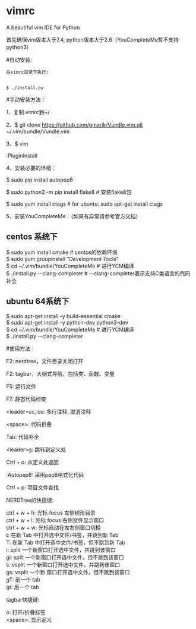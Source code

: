 # vimrc
A beautiful vim IDE for Python

首先确保vim版本大于7.4, python版本大于2.6（YouCompleteMe暂不支持python3）



#自动安装:


    在vimrc目录下执行:


    $ ./install.py



#手动安装方法：


1、复制.vimrc到~/


2、$ git clone https://github.com/gmarik/Vundle.vim.git ~/.vim/bundle/Vundle.vim


3、$ vim


  :PluginInstall


4、安装必要的环境：


  $ sudo pip install autopep8


  $ sudo python2 -m pip install flake8  # 安装flake8包


  $ sudo yum install ctags  # for ubuntu: sudo apt-get install ctags


5、安装YouCompleteMe：（如果有异常请参考官方文档）


  ## centos 系统下  
  $ sudo yum install cmake  # centos的依赖环境  
  $ sudo yum groupinstall "Development Tools"  
  $ cd ~/.vim/bundle/YouCompleteMe # 进行YCM编译  
  $ ./install.py --clang-completer     # --clang-completer表示支持C类语言的代码补全  


  ## ubuntu 64系统下  
  $ sudo apt-get install -y build-essential cmake  
  $ sudo apt-get install -y python-dev python3-dev  
  $ cd ~/.vim/bundle/YouCompleteMe # 进行YCM编译  
  $ ./install.py --clang-completer




#使用方法：


F2:  nerdtree，文件目录关闭打开


F2:  tagbar，大纲式导航，包括类、函数、变量


F5:  运行文件


F7:  静态代码检查


\<leader\>cc, cu:  多行注释, 取消注释


\<space\>:  代码折叠


Tab:  代码补全


\<leader\>g:  跳转到定义处


Ctrl + o:  从定义处返回


:Autopep8:  采用pep8格式化代码


Ctrl + p:  项目文件查找


NERDTree的快捷键:  

ctrl + w + h:    光标 focus 左侧树形目录  
ctrl + w + l:    光标 focus 右侧文件显示窗口  
ctrl + w + w:    光标自动在左右侧窗口切换  
t:       在新 Tab 中打开选中文件/书签，并跳到新 Tab  
T:       在新 Tab 中打开选中文件/书签，但不跳到新 Tab  
i:       split 一个新窗口打开选中文件，并跳到该窗口  
gi:      split 一个新窗口打开选中文件，但不跳到该窗口  
s:       vsplit 一个新窗口打开选中文件，并跳到该窗口  
gs:      vsplit 一个新 窗口打开选中文件，但不跳到该窗口  
gT:      前一个 tab  
gt:      后一个 tab  


tagbar快捷键:  

o:         打开/折叠标签  
\<space\>: 显示定义  
